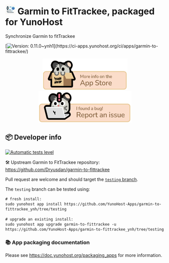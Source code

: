 <!--
N.B.: This README was automatically generated by <https://github.com/YunoHost/apps_tools/blob/main/readme_generator>
It shall NOT be edited by hand.
-->

<h1>
  <img src="https://raw.githubusercontent.com/YunoHost/apps/main/logos/garmin-to-fittrackee.png" width="32px" alt="Logo of Garmin to FitTrackee">
  Garmin to FitTrackee, packaged for YunoHost
</h1>

Synchronize Garmin to fitTrackee

[![Version: 0.11.0~ynh1](https://img.shields.io/badge/Version-0.11.0~ynh1-rgb(18,138,11)?style=for-the-badge)](https://ci-apps.yunohost.org/ci/apps/garmin-to-fittrackee/)

<div align="center">
<a href="https://apps.yunohost.org/app/garmin-to-fittrackee"><img height="100px" src="https://github.com/YunoHost/yunohost-artwork/raw/refs/heads/main/badges/neopossum-badges/badge_more_info_on_the_appstore.svg"/></a>
<a href="https://github.com/YunoHost-Apps/garmin-to-fittrackee_ynh/issues"><img height="100px" src="https://github.com/YunoHost/yunohost-artwork/raw/refs/heads/main/badges/neopossum-badges/badge_report_an_issue.svg"/></a>
</div>

## 📦 Developer info

[![Automatic tests level](https://apps.yunohost.org/badge/cilevel/garmin-to-fittrackee)](https://ci-apps.yunohost.org/ci/apps/garmin-to-fittrackee/)

🛠️ Upstream Garmin to FitTrackee repository: <https://github.com/Dryusdan/garmin-to-fittrackee>

Pull request are welcome and should target the [`testing` branch](https://github.com/YunoHost-Apps/garmin-to-fittrackee_ynh/tree/testing).

The `testing` branch can be tested using:
```
# fresh install:
sudo yunohost app install https://github.com/YunoHost-Apps/garmin-to-fittrackee_ynh/tree/testing

# upgrade an existing install:
sudo yunohost app upgrade garmin-to-fittrackee -u https://github.com/YunoHost-Apps/garmin-to-fittrackee_ynh/tree/testing
```

### 📚 App packaging documentation

Please see <https://doc.yunohost.org/packaging_apps> for more information.
